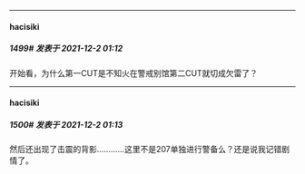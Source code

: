 

*****

####  hacisiki  
##### 1499#       发表于 2021-12-2 01:12

开始看，为什么第一CUT是不知火在警戒别馆第二CUT就切成欠雷了？

*****

####  hacisiki  
##### 1500#       发表于 2021-12-2 01:13

然后还出现了击震的背影…………这里不是207单独进行警备么？还是说我记错剧情了。

